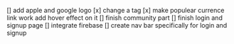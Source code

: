 [] add apple and google logo
[x] change a tag
[x] make populear currence link work add hover effect on it
[] finish community part
[] finish login and signup page
[] integrate firebase
[] create nav bar specifically for login and signup
